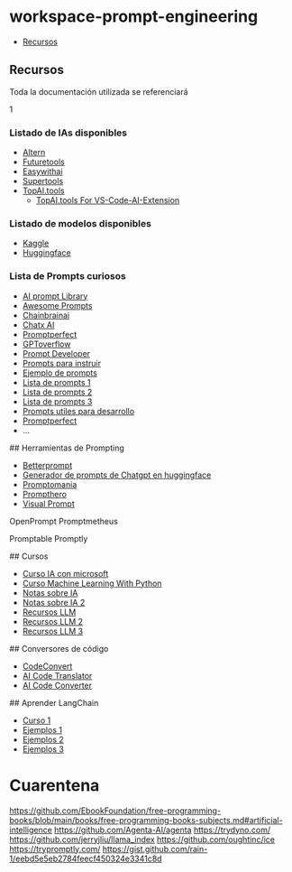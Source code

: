 # workspace-prompt-engineering

- [Recursos](#recursos)





## Recursos

Toda la documentación utilizada se referenciará


1


### Listado de IAs disponibles

* [Altern](https://altern.ai/)
* [Futuretools](https://www.futuretools.io/)
* [Easywithai](https://easywithai.com/)
* [Supertools](https://supertools.therundown.ai/)
* [TopAI.tools](https://topai.tools/)
  * [TopAI.tools For VS-Code-AI-Extension](https://topai.tools/s/VS-Code-AI-extension)


### Listado de modelos disponibles

* [Kaggle](https://www.kaggle.com)
* [Huggingface](https://huggingface.co)




### Lista de Prompts curiosos

* [AI prompt Library](https://contentatscale.ai/ai-prompt-library/)
* [Awesome Prompts](https://github.com/f/awesome-chatgpt-prompts)
* [Chainbrainai](https://www.chainbrainai.com/)
* [Chatx AI](https://chatx.ai/marketplace/category/chatgpt/)
* [Promptperfect](https://promptperfect.jina.ai/)
* [GPToverflow](https://www.gptoverflow.link/questions)
* [Prompt Developer](https://blog.devgenius.io/100-developer-assisting-prompts-for-chatgpt-part-1-52dd8b4002f1)
* [Prompts para instruir](https://github.com/kevinamiri/Instructgpt-prompts)
* [Ejemplo de prompts](https://github.com/yokoffing/ChatGPT-Prompts)
* [Lista de prompts 1](https://mpost.io/100-best-chatgpt-prompts-to-unleash-ais-potential/)
* [Lista de prompts 2](https://www.alvarezjoseph.com/blog/prompts-para-chat-gpt-o-open-ai)
* [Lista de prompts 3](https://santiagocosme.com/mejores-prompts-de-chatgpt-guia-completa/)
* [Prompts utiles para desarrollo](https://github.com/PickleBoxer/dev-chatgpt-prompts)
* [Promptperfect](https://promptperfect.jina.ai/)
* ...





## Herramientas de Prompting

* [Betterprompt](https://github.com/stjordanis/betterprompt)
* [Generador de prompts de Chatgpt en huggingface](https://huggingface.co/spaces/merve/ChatGPT-prompt-generator)
* [Promptomania](https://promptomania.com/)
* [Prompthero](https://prompthero.com/prompt/4d4bddd65da)
* [Visual Prompt](https://tools.saxifrage.xyz/prompt)



OpenPrompt
Promptmetheus

Promptable
Promptly



## Cursos

* [Curso IA con microsoft](https://github.com/microsoft/AI-For-Beginners)
* [Curso Machine Learning With Python](https://www.freecodecamp.org/learn/machine-learning-with-python/)
* [Notas sobre IA](https://github.com/swyxio/ai-notes/tree/main)
* [Notas sobre IA 2](https://github.com/ghimiresunil/LLM-PowerHouse-A-Curated-Guide-for-Large-Language-Models-with-Custom-Training-and-Inferencing)
* [Recursos LLM](https://github.com/Hannibal046/Awesome-LLM)
* [Recursos LLM 2](https://github.com/dair-ai/Prompt-Engineering-Guide/blob/main/README.md)
* [Recursos LLM 3](https://github.com/kasperjunge/LLM-Guide)



## Conversores de código

* [CodeConvert](https://www.codeconvert.ai/)
* [AI Code Translator](https://ai-code-translator.vercel.app)
* [AI Code Converter](https://aicodeconvert.com/translator/ai-code-translator)



## Aprender LangChain

* [Curso 1](https://github.com/davila7/langchain-101/tree/main)
* [Ejemplos 1](https://github.com/krisograbek/LangChain_Tutorials/tree/main)
* [Ejemplos 2](https://github.com/gkamradt/langchain-tutorials/tree/main)
* [Ejemplos 3](https://github.com/dair-ai/Prompt-Engineering-Guide/blob/main/notebooks/pe-chatgpt-langchain.ipynb)



# Cuarentena


https://github.com/EbookFoundation/free-programming-books/blob/main/books/free-programming-books-subjects.md#artificial-intelligence
https://github.com/Agenta-AI/agenta
https://trydyno.com/
https://github.com/jerryjliu/llama_index
https://github.com/oughtinc/ice
https://trypromptly.com/
https://gist.github.com/rain-1/eebd5e5eb2784feecf450324e3341c8d
